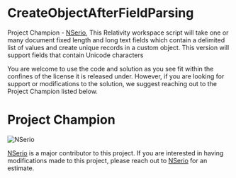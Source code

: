 # CreateObjectAfterFieldParsing

Project Champion - [NSerio](http://nserio.com), This Relativity workspace script will take one or many document fixed length and long text fields which contain a delimited list of values and create unique records in a custom object.  This version will support fields that contain Unicode characters

You are welcome to use the code and solution as you see fit within the confines of the license it is released under. However, if you are looking for support or modifications to the solution, we suggest reaching out to the Project Champion listed below.

# Project Champion 
![NSerio](https://kcura-media.s3.amazonaws.com/app/uploads/sites/2/2014/09/NSerio_logo.png "NSerio")

[NSerio](http://nserio.com) is a major contributor to this project.  If you are interested in having modifications made to this project, please reach out to [NSerio](http://nserio.com) for an estimate. 
